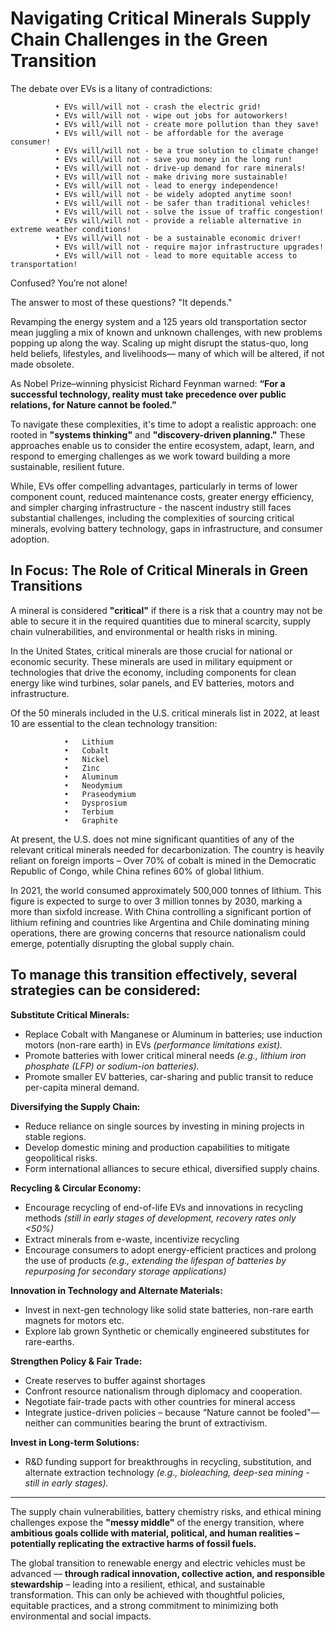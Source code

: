# Navigating Critical Minerals Supply Chain Challenges in the Green Transition

  The debate over EVs is a litany of contradictions:
  
              •	EVs will/will not - crash the electric grid!
              •	EVs will/will not - wipe out jobs for autoworkers!
              •	EVs will/will not - create more pollution than they save!
              •	EVs will/will not - be affordable for the average consumer!
              •	EVs will/will not - be a true solution to climate change!
              •	EVs will/will not - save you money in the long run!
              •	EVs will/will not - drive-up demand for rare minerals!
              •	EVs will/will not - make driving more sustainable!
              •	EVs will/will not - lead to energy independence!
              •	EVs will/will not - be widely adopted anytime soon!
              •	EVs will/will not - be safer than traditional vehicles!
              •	EVs will/will not - solve the issue of traffic congestion!
              •	EVs will/will not - provide a reliable alternative in extreme weather conditions!
              •	EVs will/will not - be a sustainable economic driver!
              •	EVs will/will not - require major infrastructure upgrades!
              •	EVs will/will not - lead to more equitable access to transportation!
              
Confused? You’re not alone!

The answer to most of these questions? "It depends."

Revamping the energy system and a 125 years old transportation sector mean juggling a mix of known and unknown challenges, with new problems popping up along the way. Scaling up might disrupt the status-quo, long held beliefs, lifestyles, and livelihoods— many of which will be altered, if not made obsolete.

As Nobel Prize–winning physicist Richard Feynman warned: __“For a successful technology, reality must take precedence over public relations, for Nature cannot be fooled.”__

To navigate these complexities, it's time to adopt a realistic approach: one rooted in __"systems thinking"__ and __"discovery-driven planning."__ These approaches enable us to consider the entire ecosystem, adapt, learn, and respond to emerging challenges as we work toward building a more sustainable, resilient future.

While, EVs offer compelling advantages, particularly in terms of lower component count, reduced maintenance costs, greater energy efficiency, and simpler charging infrastructure - the nascent industry still faces substantial challenges, including the complexities of sourcing critical minerals, evolving battery technology, gaps in infrastructure, and consumer adoption.

## In Focus: The Role of Critical Minerals in Green Transitions

A mineral is considered __"critical"__ if there is a risk that a country may not be able to secure it in the required quantities due to mineral scarcity, supply chain vulnerabilities, and environmental or health risks in mining.

In the United States, critical minerals are those crucial for national or economic security. These minerals are used in military equipment or technologies that drive the economy, including components for clean energy like wind turbines, solar panels, and EV batteries, motors and infrastructure. 

Of the 50 minerals included in the U.S. critical minerals list in 2022, at least 10 are essential to the clean technology transition:

                •	Lithium 
                •	Cobalt 
                •	Nickel 
                •	Zinc 
                •	Aluminum 
                •	Neodymium 
                •	Praseodymium 
                •	Dysprosium 
                •	Terbium 
                •	Graphite 
                
At present, the U.S. does not mine significant quantities of any of the relevant critical minerals needed for decarbonization. The country is heavily reliant on foreign imports – Over 70% of cobalt is mined in the Democratic Republic of Congo, while China refines 60% of global lithium.

In 2021, the world consumed approximately 500,000 tonnes of lithium. This figure is expected to surge to over 3 million tonnes by 2030, marking a more than sixfold increase. With China controlling a significant portion of lithium refining and countries like Argentina and Chile dominating mining operations, there are growing concerns that resource nationalism could emerge, potentially disrupting the global supply chain.

__To manage this transition effectively, several strategies can be considered:__
--

__Substitute Critical Minerals:__

-   Replace Cobalt with Manganese or Aluminum in batteries; use induction motors (non-rare earth) in EVs _*(performance limitations exist).*_
-   Promote batteries with lower critical mineral needs _*(e.g., lithium iron phosphate (LFP) or sodium-ion batteries).*_
-   Promote smaller EV batteries, car-sharing and public transit to reduce per-capita mineral demand.

__Diversifying the Supply Chain:__

- Reduce reliance on single sources by investing in mining projects in stable regions. 
- Develop domestic mining and production capabilities to mitigate geopolitical risks. 
- Form international alliances to secure ethical, diversified supply chains.

__Recycling & Circular Economy:__

- Encourage recycling of end-of-life EVs and innovations in recycling methods _*(still in early stages of development, recovery rates only <50%)*_
- Extract minerals from e-waste, incentivize recycling
- Encourage consumers to adopt energy-efficient practices and prolong the use of products _*(e.g., extending the lifespan of batteries by repurposing for secondary storage applications)*_

__Innovation in Technology and Alternate Materials:__

- Invest in next-gen technology like solid state batteries, non-rare earth magnets for motors etc.
- Explore lab grown Synthetic or chemically engineered substitutes for rare-earths.

__Strengthen Policy & Fair Trade:__

- Create reserves to buffer against shortages
- Confront resource nationalism through diplomacy and cooperation.
- Negotiate fair-trade pacts with other countries for mineral access
- Integrate justice-driven policies – because “Nature cannot be fooled"—neither can communities bearing the brunt of extractivism.

__Invest in Long-term Solutions:__

- R&D funding support for breakthroughs in recycling, substitution, and alternate extraction technology _*(e.g., bioleaching, deep-sea mining - still in early stages).*_
---

The supply chain vulnerabilities, battery chemistry risks, and ethical mining challenges expose the __"messy middle"__ of the energy transition, where __ambitious goals collide with material, political, and human realities – potentially replicating the extractive harms of fossil fuels.__

The global transition to renewable energy and electric vehicles must be advanced — __through radical innovation, collective action, and responsible stewardship__ – leading into a resilient, ethical, and sustainable transformation. This can only be achieved with thoughtful policies, equitable practices, and a strong commitment to minimizing both environmental and social impacts. 




